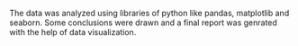 The data was analyzed using libraries of python like pandas, matplotlib and seaborn. Some conclusions were drawn and a final report was genrated with the help of data visualization.
